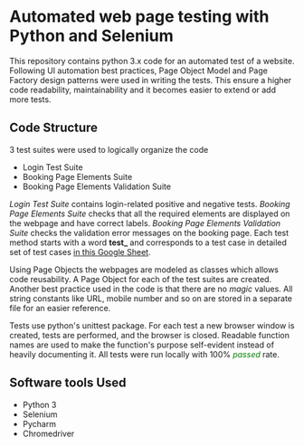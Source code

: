 # Automated web page testing with Python and Selenium

This repository contains python 3.x code for an automated test of a 
website. Following UI automation best practices, 
Page Object Model and Page Factory design patterns were used in writing the tests.
This ensure a higher code readability, maintainability and it becomes easier
to extend or add more tests. 

## Code Structure

3 test suites were used to logically organize the code
 * Login Test Suite 
 * Booking Page Elements Suite
 * Booking Page Elements Validation Suite
 
*Login Test Suite* contains login-related positive and negative tests.
*Booking Page Elements Suite* checks that all the required elements
are displayed on the webpage and have correct labels. *Booking Page Elements Validation Suite* 
checks the validation error messages on the booking page.
Each test method starts with a word **test_** and corresponds to 
a test case in detailed set of test cases [in this Google Sheet](https://docs.google.com/spreadsheets/d/e/2PACX-1vRZ5UyBDdKybkiYYee5QzL0lKlVrBpx6cYemh3yJZ9zfEuO__Qks4voNqGP8rq9tJR58lOV4_r0cTEi/pubhtml).

Using Page Objects the webpages are modeled as classes which allows
code reusability. A Page Object for each of the test suites 
are created. Another best practice used in the code is that there
are no *magic* values. All string constants like URL, mobile number 
and so on are stored in a separate file for an easier reference.

Tests use python's unittest package. For each test a new 
browser window is created, tests are performed, and the browser is
 closed. Readable function names are used to make the function's 
 purpose self-evident instead of heavily documenting it. All tests were run locally with 100% 
<span style="color:green">*passed*</span> rate.

## Software tools Used
* Python 3
* Selenium 
* Pycharm
* Chromedriver
